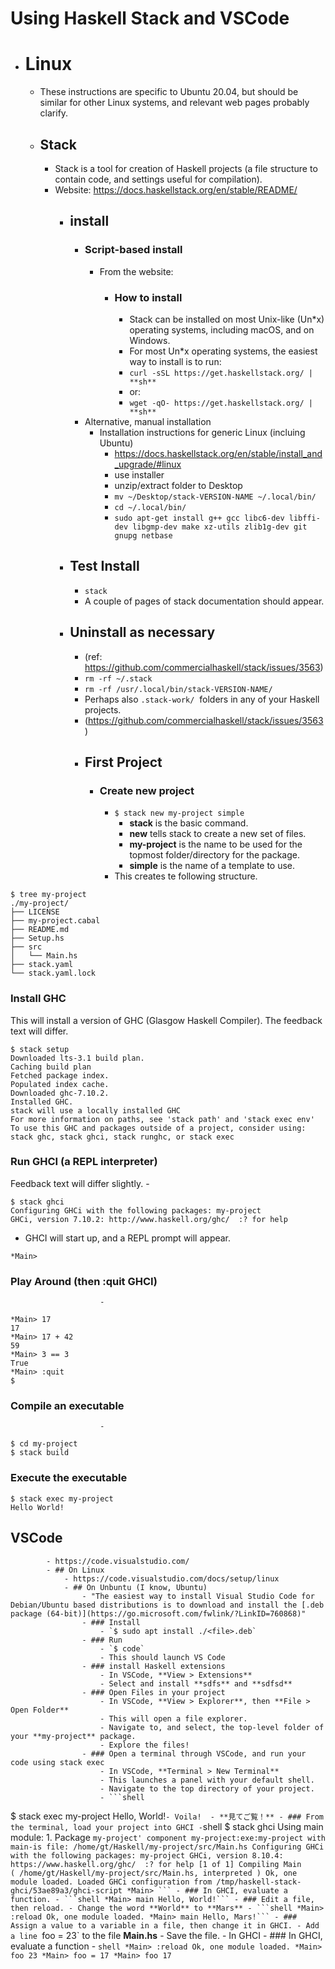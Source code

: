 Using Haskell Stack and VSCode
=====
- # Linux
    - These instructions are specific to Ubuntu 20.04, but should be similar for other Linux systems, and relevant web pages probably clarify.
    - ## Stack 
        - Stack is a tool for creation of Haskell projects (a file structure to contain code, and settings useful for compilation).
        - Website:  https://docs.haskellstack.org/en/stable/README/
            - ## install
                - ### Script-based install
                    - From the website:
                        - ### How to install
                            - Stack can be installed on most Unix-like (Un*x) operating systems, including macOS, and on Windows.
                            - For most Un*x operating systems, the easiest way to install is to run:
                            - `curl -sSL https://get.haskellstack.org/ | **sh**`
                            - or:
                            - `wget -qO- https://get.haskellstack.org/ | **sh**`
                - Alternative, manual installation
                    - Installation instructions for generic Linux (incluing Ubuntu)
                        - https://docs.haskellstack.org/en/stable/install_and_upgrade/#linux
                        - use installer
                        - unzip/extract folder to Desktop
                        - `mv ~/Desktop/stack-VERSION-NAME ~/.local/bin/` 
                        - `cd ~/.local/bin/`
                        - `sudo apt-get install g++ gcc libc6-dev libffi-dev libgmp-dev make xz-utils zlib1g-dev git gnupg netbase`
            - ## Test Install
                - `stack`
                - A couple of pages of stack documentation should appear.
            - ## Uninstall as necessary
                - (ref: https://github.com/commercialhaskell/stack/issues/3563)
                - `rm -rf ~/.stack`
                - `rm -rf /usr/.local/bin/stack-VERSION-NAME/`
                - Perhaps also `.stack-work/`  folders in any of your Haskell projects.
                - (https://github.com/commercialhaskell/stack/issues/3563)
                - ## First Project
                    - ### Create new project
                        - `$ stack new my-project simple`
                            - **stack** is the basic command.
                            - **new** tells stack to create a new set of files.
                            - **my-project** is the name to be used for the topmost folder/directory for the package.
                            - **simple** is the name of a template to use.
                        - This creates te following structure.
```
$ tree my-project
./my-project/
├── LICENSE
├── my-project.cabal
├── README.md
├── Setup.hs
├── src
│   └── Main.hs
├── stack.yaml
└── stack.yaml.lock
```

### Install GHC
This will install a version of GHC (Glasgow Haskell Compiler). The feedback text will differ.
                     

```
$ stack setup
Downloaded lts-3.1 build plan.    
Caching build plan
Fetched package index.
Populated index cache.
Downloaded ghc-7.10.2.
Installed GHC.
stack will use a locally installed GHC
For more information on paths, see 'stack path' and 'stack exec env'
To use this GHC and packages outside of a project, consider using:
stack ghc, stack ghci, stack runghc, or stack exec

```
### Run GHCI (a REPL interpreter)
Feedback text will differ slightly.
                        - 
```
$ stack ghci
Configuring GHCi with the following packages: my-project
GHCi, version 7.10.2: http://www.haskell.org/ghc/  :? for help
```
 
 - GHCI will start up, and a REPL prompt will appear.
 

`*Main> `

### Play Around (then :quit GHCI)
                        - 
```
*Main> 17
17
*Main> 17 + 42
59
*Main> 3 == 3
True
*Main> :quit
$ 
```

### Compile an executable
                        - 
```
$ cd my-project 
$ stack build
```
### Execute the executable
                        
```
$ stack exec my-project
Hello World!
```

## VSCode
            - https://code.visualstudio.com/
            - ## On Linux
                - https://code.visualstudio.com/docs/setup/linux
                - ## On Unbuntu (I know, Ubuntu)
                    - "The easiest way to install Visual Studio Code for Debian/Ubuntu based distributions is to download and install the [.deb package (64-bit)](https://go.microsoft.com/fwlink/?LinkID=760868)"
                    - ### Install
                        - `$ sudo apt install ./<file>.deb`
                    - ### Run
                        - `$ code`
                        - This should launch VS Code
                    - ### install Haskell extensions
                        - In VSCode, **View > Extensions**
                        - Select and install **sdfs** and **sdfsd**
                    - ### Open Files in your project
                        - In VSCode, **View > Explorer**, then **File > Open Folder**
                        - This will open a file explorer. 
                        - Navigate to, and select, the top-level folder of your **my-project** package.
                        - Explore the files!
                    - ### Open a terminal through VSCode, and run your code using stack exec
                        - In VSCode, **Terminal > New Terminal**
                        - This launches a panel with your default shell.
                        - Navigate to the top directory of your project.
                        - ```shell
$ stack exec my-project
Hello, World!```
                        - Voila! 
                        - **見てご覧！**
                    - ### From the terminal, load your project into GHCI
                    - ```shell
$ stack ghci
Using main module: 1. Package `my-project' component my-project:exe:my-project with main-is file: /home/gt/Haskell/my-project/src/Main.hs
Configuring GHCi with the following packages: my-project
GHCi, version 8.10.4: https://www.haskell.org/ghc/  :? for help
[1 of 1] Compiling Main             ( /home/gt/Haskell/my-project/src/Main.hs, interpreted )
Ok, one module loaded.
Loaded GHCi configuration from /tmp/haskell-stack-ghci/53ae89a3/ghci-script
*Main> ```
                    - ### In GHCI, evaluate a function.
                    - ```shell
*Main> main
Hello, World!```
                    - ### Edit a file, then reload.
                    - Change the word **World** to **Mars**
                    - ```shell
*Main> :reload
Ok, one module loaded.
*Main> main
Hello, Mars!```
                    - ### Assign a value to a variable in a file, then change it in GHCI.
                    - Add a line `foo = 23` to the file **Main.hs**
                    - Save the file.
                    -  In GHCI
                    - ### In GHCI, evaluate a function
                    - ```shell
*Main> :reload
Ok, one module loaded.
*Main> foo
23
*Main> foo = 17
*Main> foo
17```
